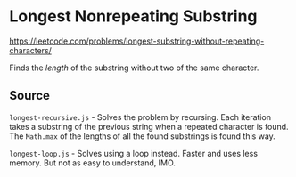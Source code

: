 Longest Nonrepeating Substring
==============================

https://leetcode.com/problems/longest-substring-without-repeating-characters/

Finds the *length* of the substring without two of the same character.

Source
------

`longest-recursive.js` -    Solves the problem by recursing. Each iteration takes a substring of the
                            previous string when a repeated character is found. The `Math.max` of the
                            lengths of all the found substrings is found this way.

`longest-loop.js` -         Solves using a loop instead. Faster and uses less memory. But not as easy
                            to understand, IMO.